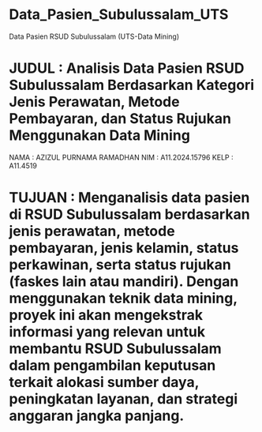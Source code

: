 # Data_Pasien_Subulussalam_UTS
Data Pasien RSUD Subulussalam (UTS-Data Mining)
# JUDUL : Analisis Data Pasien RSUD Subulussalam Berdasarkan Kategori Jenis Perawatan, Metode Pembayaran, dan Status Rujukan Menggunakan Data Mining
NAMA : AZIZUL PURNAMA RAMADHAN
NIM : A11.2024.15796
KELP : A11.4519

# TUJUAN : Menganalisis data pasien di RSUD Subulussalam berdasarkan jenis perawatan, metode pembayaran, jenis kelamin, status perkawinan, serta status rujukan (faskes lain atau mandiri). Dengan menggunakan teknik data mining, proyek ini akan mengekstrak informasi yang relevan untuk membantu RSUD Subulussalam dalam pengambilan keputusan terkait alokasi sumber daya, peningkatan layanan, dan strategi anggaran jangka panjang.
